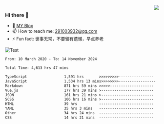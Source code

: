 <img align='right' src='https://github-readme-stats.vercel.app/api?username=niaogege&show_icons=true&theme=radical'/>

### Hi there 👋

- 🌱 [MY Blog](https://bythewayer.com/)
- 📫 How to reach me: 291003932@qq.com
- ⚡ Fun fact:  世事无常，不要留有遗憾，早点养老

![Test](https://github-readme-stats.vercel.app/api/top-langs/?username=niaogege&layout=compact)

<!--START_SECTION:waka-->

```txt
From: 10 March 2020 - To: 14 November 2024

Total Time: 4,613 hrs 47 mins

TypeScript                 1,591 hrs       >>>>>>>>>----------------   34.48 %
JavaScript                 1,534 hrs 13 mins>>>>>>>>-----------------   33.25 %
Markdown                   871 hrs 59 mins >>>>>--------------------   18.90 %
Vue.js                     177 hrs 39 mins >------------------------   03.85 %
JSON                       161 hrs 21 mins >------------------------   03.50 %
SCSS                       106 hrs 16 mins >------------------------   02.30 %
HTML                       39 hrs          -------------------------   00.85 %
YAML                       35 hrs 3 mins   -------------------------   00.76 %
Other                      34 hrs 24 mins  -------------------------   00.75 %
CSS                        14 hrs 21 mins  -------------------------   00.31 %
```

<!--END_SECTION:waka-->
